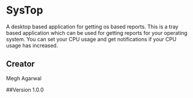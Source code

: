 # SysTop
A desktop based application for getting os based reports. This is a tray based application which can be used for getting reports for your operating system. You can set your CPU usage and get notifications if your CPU usage has increased. 

## Creator
Megh Agarwal

##Version
1.0.0